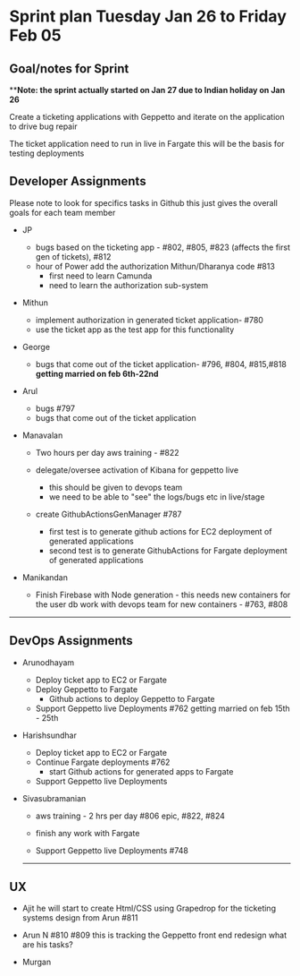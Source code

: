 # Sprint plan Tuesday Jan 26 to Friday Feb 05

## Goal/notes for Sprint

****Note: the sprint actually started on Jan 27 due to Indian holiday on Jan 26**

Create a ticketing applications with Geppetto and iterate on the application to drive bug repair

The ticket application need to run in live in Fargate this will be the basis for testing deployments

## Developer Assignments

Please note to look for specifics tasks in Github this just gives the overall goals for each team member

- JP
  - bugs based on the ticketing app - #802, #805, #823 (affects the first gen of tickets), #812
  - hour of Power add the authorization Mithun/Dharanya code #813
    - first need to learn Camunda
    - need to learn the authorization sub-system


- Mithun
  - implement authorization in generated ticket application- #780
  - use the ticket app as the test app for this functionality



- George
  - bugs that come out of the ticket application- #796, #804, #815,#818
**getting married on feb 6th-22nd**

- Arul
  - bugs #797
  - bugs that come out of the ticket application
  
- Manavalan
  - Two hours per day aws training - #822
  - delegate/oversee activation of Kibana for geppetto live
    - this should be given to devops team
    - we need to be able to "see" the logs/bugs etc in live/stage
  
  - create GithubActionsGenManager #787
    - first test is to generate github actions for EC2 deployment of generated applications
    - second test is to generate GithubActions for Fargate deployment of generated applications

- Manikandan
  - Finish Firebase with Node generation - this needs new containers for the user db work with devops team for new containers -  #763, #808

---

## DevOps Assignments

- Arunodhayam
  - Deploy ticket app to EC2 or Fargate
  - Deploy Geppetto to Fargate
    - Github actions to deploy Geppetto to Fargate
  - Support Geppetto live Deployments
    #762
    getting married on feb 15th - 25th

- Harishsundhar
  - Deploy ticket app to EC2 or Fargate
  - Continue Fargate deployments
  #762
    - start Github actions for generated apps to Fargate
  - Support Geppetto live Deployments

- Sivasubramanian
  - aws training - 2 hrs per day
  #806  epic, #822, #824

  - finish any work with Fargate
  - Support Geppetto live Deployments
#748
  ---

## UX

- Ajit
he will start to create Html/CSS using Grapedrop for the ticketing systems design from Arun
#811
- Arun N
#810
#809 this is tracking the Geppetto front end redesign
what are his tasks?

- Murgan
